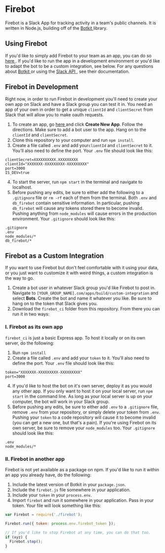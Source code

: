 # Firebot
Firebot is a Slack App for tracking activity in a team's public channels. It is written in Node.js, building off of the [ Botkit ]( https://github.com/howdyai/botkit ) library.


## Using Firebot
If you'd like to simply add Firebot to your team as an app, you can do so
[ here ]( http://fervidbot.com ). If you'd like to run the app in a development
environment or you'd like to adapt the bot to be a custom integration, see below.
For any questions about [ Botkit ]( https://github.com/howdyai/botkit ) or using the [ Slack API ]( https://api.slack.com/ ), see their documentation.

## Firebot in Development
Right now, in order to run Firebot in development you'll need to create your own app on Slack and have a Slack group you can test it in. You need an app of your
own in order to get a unique `clientId` and `clientSecret` from Slack that will
allow you to make oauth requests.  

1. To create an app, go [ here ]( https://api.slack.com/apps?new_app=1 ) and click **Create New App**. Follow the directions. Make sure to add a bot user to the app. Hang on to the `clientId` and `clientSecret`.
2. Clone this repository to your computer and run `npm install`.
3. Create a file called `.env` and add your`clientId` and `clientSecret` to it. You'll also need to define the port. Your `.env` file should look like this:
```
clientSecret=XXXXXXXXXX.XXXXXXXXX
clientId="XXXXXXX-XXXXXXXXX-XXXXXXXXX"
port=3000
IS_DEV=true
```
4. To start the server, run `npm start` in the terminal and navigate to localhost.
5. Before pushing any edits, be sure to either add the following to a `.gitignore` file or `rm -rf` each of them from the terminal. Both `.env` and `db_firebot` contain sensitive information. In particular, pushing `db_firebot` will cause any tokens stored there to become invalid. Pushing anything from `node_modules` will cause errors in the production environment. Your `.gitignore` should look like this:
```
.gitignore
.env
node_modules/*
db_firebot/*
```

## Firebot as a Custom Integration
If you want to use Firebot but don't feel comfortable with it using your data,
or you just want to customize it with weird things, a custom integration is the way to go.

1. Create a bot user in whatever Slack group you'd like Firebot to post in. Navigate to `[YOUR_GROUP_NAME].com/apps/build/custom-integration` and select **Bots**. Create the bot and name it whatever you like. Be sure to hang on to the token that Slack gives you.
2. Download the `firebot_ci` folder from this repository. From there you can run it in two ways:

### I. Firebot as its own app
`firebot_ci` is just a basic Express app. To host it locally or on its own server, do the following:
1. Run `npm install`
3. Create a file called `.env` and add your `token` to it. You'll also need to define the port. Your `.env` file should look like this:
```
token="XXXXXXX-XXXXXXXXX-XXXXXXXXX"
port=3000
```
4. If you'd like to host the bot on it's own server, deploy it as you would any other app. If you only want to host it on your local server, run `npm start` in the command line. As long as your local server is up on your computer, the bot will work in your Slack group.
5. Before pushing any edits, be sure to either add `.env` to a `.gitignore` file, remove `.env` from your repository, or simply delete your token from `.env`. Pushing your `token` to a code repository will cause it to become invalid (you can get a new one, but that's a pain). If you're using Firebot on its own server, be sure to remove your `node_modules` too. Your `.gitignore` should look like this:
```
.env
node_modules/*
```

### II. Firebot in another app
Firebot is not yet available as a package on npm. If you'd like to run it within an app you already have, do the following:
1. Include the latest version of Botkit in your `package.json`.
2. Include the `firebot.js` file somewhere in your application.
3. Include your `token` in your `process.env`.
4. Import `firebot` and run it somewhere in your application. Pass in your token. Your file will look something like this:
```javascript
var Firebot = require('./firebot');

Firebot.run({ token: process.env.firebot_token });

// If you'd like to stop Firebot at any time, you can do that too.
if (xyz) {
  Firebot.stop();
}

```
